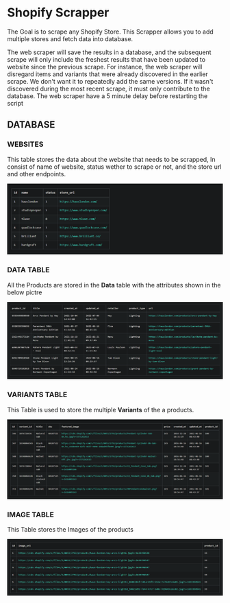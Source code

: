 # Shopify Scrapper

The Goal is to scrape any Shopify Store. This Scrapper allows you to add multiple stores and fetch data into database.

The web scraper will save the results in a database, and the subsequent scrape will only include the freshest results that have been updated to website since the previous scrape. For instance, the web scraper will disregard items and variants that were already discovered in the earlier scrape. We don't want it to repeatedly add the same versions. If it wasn't discovered during the most recent scrape, it must only contribute to the database. The web scraper have a 5 minute delay before restarting the script



## DATABASE

### WEBSITES
This table stores the data about the website that needs to be scrapped, In consist of name of website, status wether to scrape or not, and the store url and other endpoints.

![Website](./project-photos/websites_1.png)

### DATA TABLE
All the Products are stored in the **Data** table with the attributes shown in the below pictre

![Data](./project-photos/data_1.png)

### VARIANTS TABLE
This Table is used to store the multiple **Variants** of the a products. 

![Variants](./project-photos/variant_1.png)

### IMAGE TABLE
This Table stores the Images of the products

![Image](./project-photos/image_1.png)



